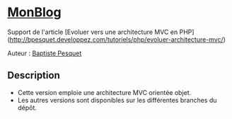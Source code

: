 # [MonBlog](http://github.com/bpesquet/MonBlog)

Support de l'article [Evoluer vers une architecture MVC en PHP] (http://bpesquet.developpez.com/tutoriels/php/evoluer-architecture-mvc/)

Auteur : [Baptiste Pesquet](https://github.com/bpesquet)


## Description

* Cette version emploie une architecture MVC orientée objet.
* Les autres versions sont disponibles sur les différentes branches du dépôt.